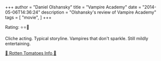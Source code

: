 +++
author = "Daniel Olshansky"
title = "Vampire Academy"
date = "2014-05-06T14:36:24"
description = "Olshansky's review of Vampire Academy"
tags = [
    "movie",
]
+++

Rating: ⭐⭐🌟

Cliche acting. Typical storyline. Vampires that don't sparkle. Still mildly entertaining.

[🍅 Rotten Tomatoes Info 🍅](https://www.rottentomatoes.com//m/vampire_academy)